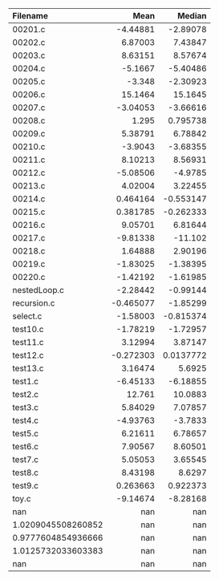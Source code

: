 | Filename           |       Mean |      Median |
|:-------------------|-----------:|------------:|
| 00201.c            |  -4.44881  |  -2.89078   |
| 00202.c            |   6.87003  |   7.43847   |
| 00203.c            |   8.63151  |   8.57674   |
| 00204.c            |  -5.1667   |  -5.40486   |
| 00205.c            |  -3.348    |  -2.30923   |
| 00206.c            |  15.1464   |  15.1645    |
| 00207.c            |  -3.04053  |  -3.66616   |
| 00208.c            |   1.295    |   0.795738  |
| 00209.c            |   5.38791  |   6.78842   |
| 00210.c            |  -3.9043   |  -3.68355   |
| 00211.c            |   8.10213  |   8.56931   |
| 00212.c            |  -5.08506  |  -4.9785    |
| 00213.c            |   4.02004  |   3.22455   |
| 00214.c            |   0.464164 |  -0.553147  |
| 00215.c            |   0.381785 |  -0.262333  |
| 00216.c            |   9.05701  |   6.81644   |
| 00217.c            |  -9.81338  | -11.102     |
| 00218.c            |   1.64888  |   2.90196   |
| 00219.c            |  -1.83025  |  -1.38395   |
| 00220.c            |  -1.42192  |  -1.61985   |
| nestedLoop.c       |  -2.28442  |  -0.99144   |
| recursion.c        |  -0.465077 |  -1.85299   |
| select.c           |  -1.58003  |  -0.815374  |
| test10.c           |  -1.78219  |  -1.72957   |
| test11.c           |   3.12994  |   3.87147   |
| test12.c           |  -0.272303 |   0.0137772 |
| test13.c           |   3.16474  |   5.6925    |
| test1.c            |  -6.45133  |  -6.18855   |
| test2.c            |  12.761    |  10.0883    |
| test3.c            |   5.84029  |   7.07857   |
| test4.c            |  -4.93763  |  -3.7833    |
| test5.c            |   6.21611  |   6.78657   |
| test6.c            |   7.90567  |   8.60501   |
| test7.c            |   5.05053  |   3.65545   |
| test8.c            |   8.43198  |   8.6297    |
| test9.c            |   0.263663 |   0.922373  |
| toy.c              |  -9.14674  |  -8.28168   |
| nan                | nan        | nan         |
| 1.0209045508260852 | nan        | nan         |
| 0.9777604854936666 | nan        | nan         |
| 1.0125732033603383 | nan        | nan         |
| nan                | nan        | nan         |